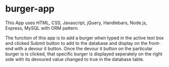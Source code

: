 # burger-app

This App uses HTML, CSS, Javascript, jQuery, Handlebars, Node.js, Express, MySQL with ORM pattern. 

The function of this app is to add a burger when typed in the active text box and clicked Submit button to add to the database and display on the front-end with a devour it button. Once the devour it button on the particular burger is is clicked, that specific burger is displayed seperately on the right side with its devoured value changed to true in the database table. 